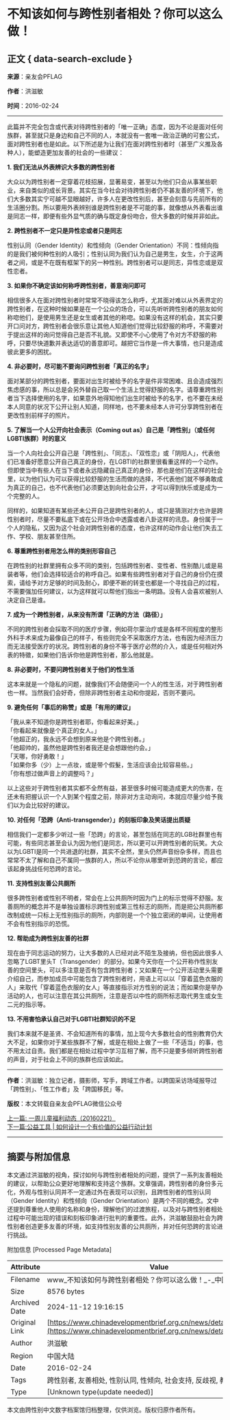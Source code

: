 # 不知该如何与跨性别者相处？你可以这么做！

## 正文 { data-search-exclude }


**来源**：亲友会PFLAG  

**作者**：洪滋敏  

**时间**：2016-02-24  

---

此篇并不完全包含或代表对待跨性别者的「唯一正确」态度，因为不论是面对任何族群，甚至就只是身边和自己不同的人，本就没有一套唯一政治正确的可套公式，面对跨性别者也是如此。以下所述是为让我们在面对跨性别者时（甚至广义推及各种人），能塑造更加友善的社会的一些建议：

**1\. 我们无法从外表辨识大多数的跨性别者**  

大众以为跨性别者一定穿着花枝招展，显著易变，甚至以为他们只会从事某些职业，来自类似的成长背景。其实在当今社会对待跨性别者仍不甚友善的环境下，他们大多数其实宁可越不显眼越好，许多人在更改性别后，甚至会刻意与先前所有的生活圈分割。所以要用外表辨别谁是跨性别者是不可能的事，就像想从外表看出谁是同志一样，即便有些外显气质的确与既定身份吻合，但大多数的时候并非如此。

**2\. 跨性别者不一定只是异性恋或者只是同志**  

性别认同（Gender Identity）和性倾向（Gender Orientation）不同：性倾向指的是我们被何种性别的人吸引；性别认同为我们认为自己是男生，女生，介于这两者之间，或是不在既有框架下的另一种性别。跨性别者可以是同志，异性恋或是双性恋者。

**3\. 如果你不确定该如何称呼跨性别者，善意询问即可**  

相信很多人在面对跨性别者时常常不晓得该怎么称呼，尤其面对难以从外表界定的跨性别者，在这种时候如果是在一个公众的场合，可以先听听跨性别者的朋友如何称唿他们，是使用男生还是女生或者其他的称唿。如果没有这样的机会，其实只要开口问对方，跨性别者会很乐意让其他人知道他们觉得比较舒服的称呼，不需要对于提出这样的询问觉得自己是否不礼貌。又即使不小心使用了令对方不舒服的称呼，只要尽快道歉并表达适切的善意即可。越把它当作是一件大事情，也只是造成彼此更多的困扰。

**4\. 非必要时，尽可能不要询问跨性别者「真正的名字」**  

面对某部分的跨性别者，要面对出生时被给予的名字是件非常困难、且会造成强烈焦虑感的事，所以总是会另外替自己取一个生活上觉得舒服的名字。请尊重跨性别者当下选择使用的名字，如果意外地得知他们出生时被给予的名字，也不要在未经本人同意的状况下公开让别人知道，同样地，也不要未经本人许可分享跨性别者在更改性别前样子的照片。

**5\. 了解当一个人公开向社会表示（Coming out as）自己是「跨性别」（或任何LGBTI族群）时的意义**  

当一个人向社会公开自己是「跨性别」、「同志」、「双性恋」或「阴阳人」，代表他们已准备好愿意公开自己真正的身份，在LGBTI的社群里很看重这样的一个动作。但即使当中有些人在当下或者永远隐藏自己真正的身份，那也是他们在这样的社会里，以为他们认为可以获得比较舒服的生活而做的选择，不代表他们就不够勇敢成为真正的自己，也不代表他们必须要达到向社会公开，才可以得到快乐或是成为一个完整的人。

同样的，如果知道有某些还未公开自己是跨性别者的人，或只是猜测对方也许是跨性别者时，尽量不要私底下或在公开场合中透露或者八卦这样的讯息。身份属于一个人的隐私，又因为这个社会对跨性别者的态度，也许这样的动作会让他们失去工作、学校、朋友甚至住所。

**6\. 尊重跨性别者用怎么样的类别形容自己**  

在跨性别的社群里拥有众多不同的类别，包括跨性别者、变性者、性别酷儿或是易装者等，他们会选择较适合的称呼自己。如果有些跨性别者对于自己的身份仍在摸索，请给予对方足够的时间及耐心，即便不断的转变也都是一个寻找自己的过程，不需要强加任何建议，以为这样就可以帮他们指出一条明路。没有人会喜欢被别人决定自己是谁。

**7\. 成为一个跨性别者，从来没有所谓「正确的方法（路径）」**  

不同的跨性别者会採取不同的医疗步骤，例如荷尔蒙治疗或是各样不同程度的整形外科手术来成为最像自己的样子，有些则完全不采取医疗方法，也有因为经济压力而无法接受医疗的状况。跨性别者的身份不等于医疗必然的介入，或是任何相对外表的特徵，如果他们告诉你他是跨性别者，那么他就是。

**8\. 非必要时，不要问跨性别者关于他们的性生活**  

这本来就是一个隐私的问题，就像我们不会随便问一个人的性生活，对于跨性别者也一样。当然我们会好奇，但除非跨性别者主动和你提起，否则不要问。

**9\. 避免任何「事后的称赞」或是「有用的建议」**  

「我从来不知道你是跨性别者耶，你看起来好美。」  
「你看起来就像是个真正的女人。」  
「他超正的，我永远不会想到原来他是个跨性别者。」  
「他超帅的，虽然他是跨性别者我还是会想跟他约会。」  
「天哪，你好勇敢！」  
「如果你多（少）上一点妆，或是带个假髮，生活应该会比较容易些。」  
「你有想过做声音上的调整吗？」  

以上这些对于跨性别者其实都不全然有益，甚至很多时候可能造成更大的伤害，在还未有把握认识一个人到某个程度之前，除非对方主动询问，本就应尽量少给予我们以为会比较好的建议。

**10\. 对任何「恐跨（Anti-transgender）」的刻板印象及笑话提出质疑**  

相信我们一定都多少听过一些「恐跨」的言论，甚至包括在同志的LGB社群里也有可能，有些同志甚至会认为因为他们是同志，所以更可以开跨性别者的玩笑。大众以为LGBTI是同一个共进退的社群，其实不全然，里头仍然声音纷杂多样，而且也常常不太了解和自己不属同一族群的人，所以不论你从哪里听到恐跨的言论，都应该起身挑战任何恐跨的言论。

**11\. 支持性别友善公共厕所**  

很多跨性别者或性别不明者，常会在上公共厕所时因为门上的标示觉得不舒服。友善厕所的概念并不是单独设置标示跨性别或第三性标志的厕所，而是把公共厕所都改制成统一只标上无性别指示的厕所，内部则是一个个独立密闭的单间，让使用者不会有性别指示的恐慌。

**12\. 帮助成为跨性别友善的社群**  

现在由于同志运动的努力，让大多数的人已经对此不陌生及接纳，但也因此很多人忽略了LGBT里头T（Transgender）的部分。如果今天你在一个公开称作性别友善的空间里头，可以多注意是否有包含跨性别者；又如果在一个公开活动里头需要介绍自己，而参加成员中可能包含了跨性别者时，用语上可以以「穿着蓝色衣服的人」来取代「穿着蓝色衣服的女人」等直接指示对方性别的说法；而如果你是举办活动的人，也可以注意在其公共厕所，注意是否以中性的厕所标志取代男生或女生二元的指示等。

**13\. 不用害怕承认自己对于LGBTI社群知识的不足**  

我们本来就不是圣贤、不会知道所有的事情，加上现今大多数社会的性别教育仍大大不足，如果你对于某些族群不了解，或是在相处上做了一些「不适当」的事，也不用太过自责。我们都是在相处过程中学习互相了解，而不只是要多倾听跨性别者的声音，对于社会上不同的族群也应该如此。

---

**作者**：洪滋敏：独立记者，摄影师，写手，跨域工作者。以跨国采访场域报导过「跨性别」、「性工作者」及「跨国移民」等。  

**版权**：本文转载自亲友会PFLAG微信公众号  

[上一篇: 一周儿童福利动态（20160221）](https://www.chinadevelopmentbrief.org.cn/news/detail/15662.html)  
[下一篇:公益工具 | 如何设计一个有价值的公益行动计划](https://www.chinadevelopmentbrief.org.cn/news/detail/65722.html)  

---

## 摘要与附加信息

<!-- tcd_abstract -->
本文通过洪滋敏的视角，探讨如何与跨性别者相处的问题，提供了一系列友善相处的建议，以帮助公众更好地理解和支持这个族群。文章强调，跨性别者的身份多元化，外观与性别认同并不一定通过外在表现可以识别，且跨性别者的性别认同（Gender Identity）和性倾向（Gender Orientation）是两个不同的概念。文中还提到尊重他人使用的名称和身份，理解他们的过渡旅程，以及对与跨性别者相处过程中可能出现的错误和刻板印象进行批判的重要性。此外，洪滋敏鼓励社会为跨性别者创造更多友善的环境，如支持性别友善的公共厕所，并对任何恐跨的言论进行挑战。
<!-- tcd_abstract_end -->

附加信息 [Processed Page Metadata]

| Attribute       | Value                                  |
|-----------------|----------------------------------------|
| Filename        | www_不知该如何与跨性别者相处？你可以这么做！_-_中国发展简报.md                             |
| Size            | 8576 bytes                           |
| Archived Date   | 2024-11-12 19:16:15                             |
| Original Link   | [https://www.chinadevelopmentbrief.org.cn/news/detail/15664.html](https://www.chinadevelopmentbrief.org.cn/news/detail/15664.html)                       |
| Author          | 洪滋敏                               |
| Region          | 中国大陆                               |
| Date            | 2016-02-24                                 |
| Tags            | 跨性别者, 友善相处, 性别认同, 性倾向, 社会支持, 反歧视, 教育, 公共厕所                                 |
| Type            | [Unknown type(update needed)]                                 |
<!-- tcd_table_end -->

本文由跨性别中文数字档案馆归档整理，仅供浏览。版权归原作者所有。

